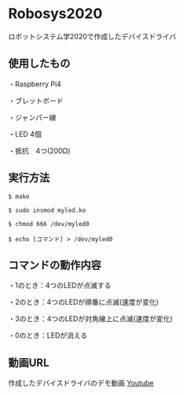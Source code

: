 # Robosys2020
ロボットシステム学2020で作成したデバイスドライバ


## 使用したもの
・Raspberry Pi4

・ブレットボード

・ジャンパー線

・LED 4個

・抵抗　4つ(200Ω)


## 実行方法
```
$ make  
                             
$ sudo insmod myled.ko
                              
$ chmod 666 /dev/myled0   
 
$ echo [コマンド] > /dev/myled0
```

## コマンドの動作内容
・1のとき：4つのLEDが点滅する

・2のとき：4つのLEDが順番に点滅(速度が変化)

・3のとき：4つのLEDが対角線上に点滅(速度が変化)

・0のとき：LEDが消える


## 動画URL
作成したデバイスドライバのデモ動画
[Youtube](https://youtu.be/rtgkgXmA7jo)

